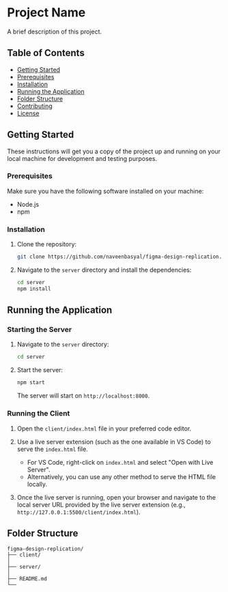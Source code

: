 # Project Name

A brief description of this project.

## Table of Contents

- [Getting Started](#getting-started)
- [Prerequisites](#prerequisites)
- [Installation](#installation)
- [Running the Application](#running-the-application)
- [Folder Structure](#folder-structure)
- [Contributing](#contributing)
- [License](#license)

## Getting Started

These instructions will get you a copy of the project up and running on your local machine for development and testing purposes.

### Prerequisites

Make sure you have the following software installed on your machine:

- Node.js 
- npm 

### Installation

1. Clone the repository:

   ```bash
   git clone https://github.com/naveenbasyal/figma-design-replication.git
   ```

2. Navigate to the `server` directory and install the dependencies:

   ```bash
   cd server
   npm install
   ```

## Running the Application

### Starting the Server

1. Navigate to the `server` directory:

   ```bash
   cd server
   ```

2. Start the server:

   ```bash
   npm start
   ```

   The server will start on `http://localhost:8000`.

### Running the Client

1. Open the `client/index.html` file in your preferred code editor.

2. Use a live server extension (such as the one available in VS Code) to serve the `index.html` file.

   - For VS Code, right-click on `index.html` and select "Open with Live Server".
   - Alternatively, you can use any other method to serve the HTML file locally.

3. Once the live server is running, open your browser and navigate to the local server URL provided by the live server extension (e.g., `http://127.0.0.1:5500/client/index.html`).

## Folder Structure

```plaintext
figma-design-replication/
├── client/
│   
├── server/
│  
├── README.md
└──
```
